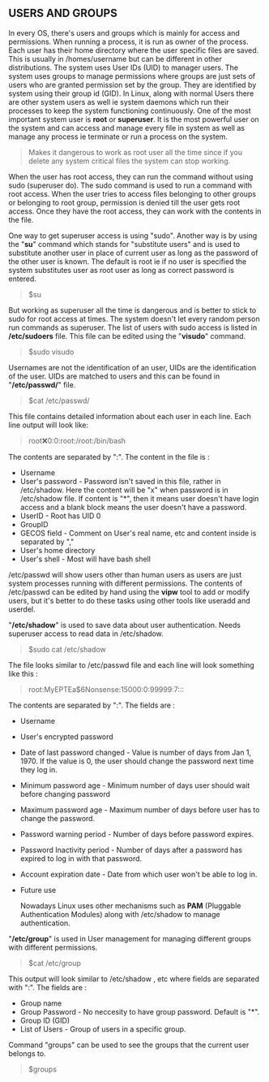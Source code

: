 ## USERS AND GROUPS

  In every OS, there's users and groups which is mainly for access and permissions. When running a process, it is run as owner of the process. Each user has their home directory where the user specific files are saved. This is usually in /homes/username but can be different in other distributions.
  The system uses User IDs \(UID\) to manager users. The system uses groups to manage permissions where groups are just sets of users who are granted permission set by the group. They are identified by system using their group id \(GID\).
  In Linux, along with normal Users there are other system users as well ie system daemons which run their processes to keep the system functioning continuously. One of the most important system user is **root** or **superuser**. It is the most powerful user on the system and can access and manage every file in system as well as manage any process ie terminate or run a process on the system.
> Makes it dangerous to work as root user all the time since if you delete any system critical files the system can stop working.

  When the user has root access, they can run the command without using sudo \(superuser do\). The sudo command is used to run a command with root access. When the user tries to access files belonging to other groups or belonging to root group, permission is denied till the user gets root access. Once they have the root access, they can work with the contents in the file.

  One way to get superuser access is using "sudo". Another way is by using the "**su**" command which stands for "substitute users" and is used to substitute another user in place of current user as long as the password of the other user is known. The default is root ie if no user is specified the system substitutes user as root user as long as correct password is entered.
> $su

  But working as superuser all the time is dangerous and is better to stick to sudo for root access at times. The system doesn't let every random person run commands as superuser. The list of users with sudo access is listed in **/etc/sudoers** file. This file can be edited using the "**visudo**" command.
> $sudo visudo


  Usernames are not the identification of an user, UIDs are the identification of the user. UIDs are matched to users and this can be found in "**/etc/passwd/**" file.
> $cat /etc/passwd/

  This file contains detailed information about each user in each line. Each line output will look like:
> root:x:0:0:root:/root:/bin/bash

  The contents are separated by ":". The content in the file is :
+ Username
+ User's password - Password isn't saved in this file, rather in /etc/shadow. Here the content will be "x" when password is in /etc/shadow file. If content is "*", then it means user doesn't have login access and a blank block means the user doesn't have a password.
+ UserID - Root has UID 0
+ GroupID
+ GECOS field - Comment on User's real name, etc and content inside is separated by ","
+ User's home directory
+ User's shell - Most will have bash shell

/etc/passwd will show users other than human users as users are just system processes running with different permissions. The contents of /etc/passwd can be edited by hand using the **vipw** tool to add or modify users, but it's better to do these tasks using other tools like useradd and userdel.

  "**/etc/shadow**" is used to save data about user authentication. Needs superuser access to read data in /etc/shadow. 
> $sudo cat /etc/shadow

The file looks similar to /etc/passwd file and each line will look something like this :
> root:MyEPTEa$6Nonsense:15000:0:99999:7:::

The contents are separated by ":". The fields are :
+ Username
+ User's encrypted password
+ Date of last password changed - Value is number of days from Jan 1, 1970. If the value is 0, the user should change the password next time they log in.
+ Minimum password age - Minimum number of days user should wait before changing password
+ Maximum password age - Maximum number of days before user has to change the password.
+ Password warning period - Number of days before password expires.
+ Password Inactivity period - Number of days after a password has expired to log in with that password.
+ Account expiration date - Date from which user won't be able to log in.
+ Future use

  Nowadays Linux uses other mechanisms such as **PAM** \(Pluggable Authentication Modules\) along with /etc/shadow to manage authentication.


"**/etc/group**" is used in User management for managing different groups with different permissions.
> $cat /etc/group

This output will look similar to /etc/shadow , etc where fields are separated with ":". The fields are : 
+ Group name
+ Group Password - No neccesity to have group password. Default is "*".
+ Group ID \(GID\)
+ List of Users - Group of users in a specific group.

Command "groups" can be used to see the groups that the current user belongs to.
> $groups


